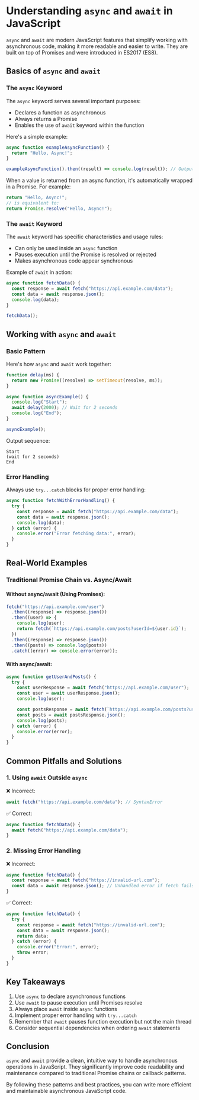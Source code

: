 # Understanding `async` and `await` in JavaScript

`async` and `await` are modern JavaScript features that simplify working with asynchronous code, making it more readable and easier to write. They are built on top of Promises and were introduced in ES2017 (ES8).

## Basics of `async` and `await`

### The `async` Keyword

The `async` keyword serves several important purposes:

- Declares a function as asynchronous
- Always returns a Promise
- Enables the use of `await` keyword within the function

Here's a simple example:

```javascript
async function exampleAsyncFunction() {
  return "Hello, Async!";
}

exampleAsyncFunction().then((result) => console.log(result)); // Output: Hello, Async!
```

When a value is returned from an async function, it's automatically wrapped in a Promise. For example:

```javascript
return "Hello, Async!";
// is equivalent to:
return Promise.resolve("Hello, Async!");
```

### The `await` Keyword

The `await` keyword has specific characteristics and usage rules:

- Can only be used inside an `async` function
- Pauses execution until the Promise is resolved or rejected
- Makes asynchronous code appear synchronous

Example of `await` in action:

```javascript
async function fetchData() {
  const response = await fetch("https://api.example.com/data");
  const data = await response.json();
  console.log(data);
}

fetchData();
```

## Working with `async` and `await`

### Basic Pattern

Here's how `async` and `await` work together:

```javascript
function delay(ms) {
  return new Promise((resolve) => setTimeout(resolve, ms));
}

async function asyncExample() {
  console.log("Start");
  await delay(2000); // Wait for 2 seconds
  console.log("End");
}

asyncExample();
```

Output sequence:
```
Start
(wait for 2 seconds)
End
```

### Error Handling

Always use `try...catch` blocks for proper error handling:

```javascript
async function fetchWithErrorHandling() {
  try {
    const response = await fetch("https://api.example.com/data");
    const data = await response.json();
    console.log(data);
  } catch (error) {
    console.error("Error fetching data:", error);
  }
}
```

## Real-World Examples

### Traditional Promise Chain vs. Async/Await

#### Without async/await (Using Promises):

```javascript
fetch("https://api.example.com/user")
  .then((response) => response.json())
  .then((user) => {
    console.log(user);
    return fetch(`https://api.example.com/posts?userId=${user.id}`);
  })
  .then((response) => response.json())
  .then((posts) => console.log(posts))
  .catch((error) => console.error(error));
```

#### With async/await:

```javascript
async function getUserAndPosts() {
  try {
    const userResponse = await fetch("https://api.example.com/user");
    const user = await userResponse.json();
    console.log(user);

    const postsResponse = await fetch(`https://api.example.com/posts?userId=${user.id}`);
    const posts = await postsResponse.json();
    console.log(posts);
  } catch (error) {
    console.error(error);
  }
}
```

## Common Pitfalls and Solutions

### 1. Using `await` Outside `async`

❌ Incorrect:
```javascript
await fetch("https://api.example.com/data"); // SyntaxError
```

✅ Correct:
```javascript
async function fetchData() {
  await fetch("https://api.example.com/data");
}
```

### 2. Missing Error Handling

❌ Incorrect:
```javascript
async function fetchData() {
  const response = await fetch("https://invalid-url.com");
  const data = await response.json(); // Unhandled error if fetch fails
}
```

✅ Correct:
```javascript
async function fetchData() {
  try {
    const response = await fetch("https://invalid-url.com");
    const data = await response.json();
    return data;
  } catch (error) {
    console.error("Error:", error);
    throw error;
  }
}
```

## Key Takeaways

1. Use `async` to declare asynchronous functions
2. Use `await` to pause execution until Promises resolve
3. Always place `await` inside `async` functions
4. Implement proper error handling with `try...catch`
5. Remember that `await` pauses function execution but not the main thread
6. Consider sequential dependencies when ordering `await` statements

## Conclusion

`async` and `await` provide a clean, intuitive way to handle asynchronous operations in JavaScript. They significantly improve code readability and maintenance compared to traditional Promise chains or callback patterns.

By following these patterns and best practices, you can write more efficient and maintainable asynchronous JavaScript code.